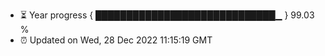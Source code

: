 - ⏳ Year progress { █████████████████████████████▁ } 99.03 %
- ⏰ Updated on Wed, 28 Dec 2022 11:15:19 GMT

